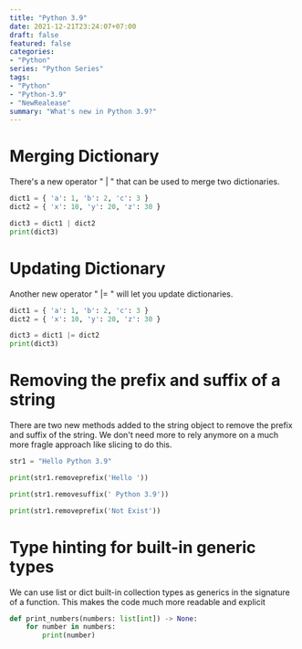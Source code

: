 ```yaml
---
title: "Python 3.9"
date: 2021-12-21T23:24:07+07:00
draft: false
featured: false
categories: 
- "Python"
series: "Python Series"
tags: 
- "Python"
- "Python-3.9"
- "NewRealease"
summary: "What's new in Python 3.9?"
---
```


# Merging Dictionary

There's a new operator " | " that can be used to merge two dictionaries.

```python
dict1 = { 'a': 1, 'b': 2, 'c': 3 }
dict2 = { 'x': 10, 'y': 20, 'z': 30 }

dict3 = dict1 | dict2
print(dict3)
```


# Updating Dictionary

Another new operator " |= " will let you update dictionaries.

```python
dict1 = { 'a': 1, 'b': 2, 'c': 3 }
dict2 = { 'x': 10, 'y': 20, 'z': 30 }

dict3 = dict1 |= dict2
print(dict3)
```

# Removing the prefix and suffix of a string

There are two new methods added to the string object to remove the prefix and suffix of the string. We don't need more to rely anymore on a much more fragle approach like slicing to do this.

```python
str1 = "Hello Python 3.9"

print(str1.removeprefix('Hello '))

print(str1.removesuffix(' Python 3.9'))

print(str1.removeprefix('Not Exist'))
```

# Type hinting for built-in generic types

We can use list or dict built-in collection types as generics in the signature of a function. This makes the code much more readable and explicit

```python
def print_numbers(numbers: list[int]) -> None:
    for number in numbers:
        print(number)
```